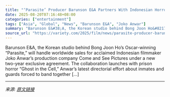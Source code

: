 ```yaml
---
title: "‘Parasite’ Producer Barunson E&A Partners With Indonesian Horror Master Joko Anwar"
date: 2025-08-20T07:16:48+08:00
categories: ["entertainment"]
tags: ["Asia", "Global", "News", "Barunson E&A", "Joko Anwar"]
summary: "Barunson E&#38;A, the Korean studio behind Bong Joon Ho&#8217;s Oscar-winning &#8220;Parasite,&#8221; will handle worldwide sales for acclaimed Indonesian filmmaker Joko Anwar&#8217;s production compa"
source_url: "https://variety.com/2025/film/news/parasite-producer-barunson-indonesia-joko-anwar-1236493682/"
---
```


Barunson E&#38;A, the Korean studio behind Bong Joon Ho&#8217;s Oscar-winning &#8220;Parasite,&#8221; will handle worldwide sales for acclaimed Indonesian filmmaker Joko Anwar&#8217;s production company Come and See Pictures under a new two-year exclusive agreement. The collaboration launches with prison horror &#8220;Ghost in the Cell,&#8221; Anwar&#8217;s latest directorial effort about inmates and guards forced to band together [&#8230;]

---

*来源: [原文链接](https://variety.com/2025/film/news/parasite-producer-barunson-indonesia-joko-anwar-1236493682/)*
